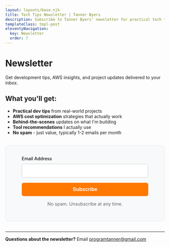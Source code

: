 ```yaml
---
layout: layouts/base.njk
title: Tech Tips Newsletter | Tanner Byers
description: Subscribe to Tanner Byers' newsletter for practical tech tips, AWS insights, and developer updates. No spam, just value.
templateClass: tmpl-post
eleventyNavigation:
  key: Newsletter
  order: 7
---
```


# Newsletter

Get development tips, AWS insights, and project updates delivered to your inbox.

## What you'll get:

- **Practical dev tips** from real-world projects
- **AWS cost optimization** strategies that actually work
- **Behind-the-scenes** updates on what I'm building
- **Tool recommendations** I actually use
- **No spam** - just value, typically 1-2 emails per month

<div style="margin: 2rem 0; padding: 2rem; border: 1px solid #e1e5e9; border-radius: 12px; background-color: #f8f9fa; text-align: center;">
  <form action="https://buttondown.email/api/emails/embed-subscribe/decoupledev" method="post" target="popupwindow" onsubmit="window.open('https://buttondown.email/decoupledev', 'popupwindow')" class="embeddable-buttondown-form" style="max-width: 400px; margin: 0 auto;">
    <div style="margin-bottom: 1rem;">
      <label for="bd-email-newsletter" style="display: block; margin-bottom: 0.5rem; font-weight: 500; text-align: left;">Email Address</label>
      <input type="email" name="email" id="bd-email-newsletter" required style="width: 100%; padding: 0.75rem; border: 1px solid #ccc; border-radius: 6px; font-size: 1rem;">
    </div>
    <input type="submit" value="Subscribe" style="width: 100%; padding: 0.75rem 1.5rem; background-color: #ff7800; color: white; border: none; border-radius: 6px; cursor: pointer; font-weight: 600; font-size: 1rem;">
    <input type="hidden" value="1" name="embed">
  </form>
  <p style="margin-top: 1rem; font-size: 0.9rem; color: #666;">No spam. Unsubscribe at any time.</p>
</div>

---

**Questions about the newsletter?** Email [programtanner@gmail.com](mailto:programtanner@gmail.com)
